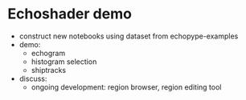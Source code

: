 # Echoshader demo

- construct new notebooks using dataset from echopype-examples
- demo:
    - echogram
    - histogram selection
    - shiptracks
- discuss:
    - ongoing development: region browser, region editing tool
